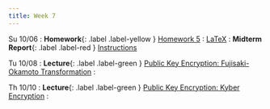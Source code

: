 ```yaml
---
title: Week 7
---
```

Su 10/06
: **Homework**{: .label .label-yellow } [Homework 5](/assets/homework/hw-5.pdf)
    : [LaTeX](/assets/homework/hw-5.tex)
: **Midterm Report**{: .label .label-red } [Instructions](/assets/homework/midterm-report.pdf)

Tu 10/08
: **Lecture**{: .label .label-green } [Public Key Encryption: Fujisaki-Okamoto Transformation](/assets/lecture-notes/collection-F24.pdf)
    : 
 

Th 10/10
: **Lecture**{: .label .label-green } [Public Key Encryption: Kyber Encryption](/assets/lecture-notes/collection-F24.pdf)
    : 
